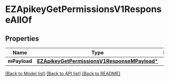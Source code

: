 # EZApikeyGetPermissionsV1ResponseAllOf

## Properties
Name | Type | Description | Notes
------------ | ------------- | ------------- | -------------
**mPayload** | [**EZApikeyGetPermissionsV1ResponseMPayload***](EZApikeyGetPermissionsV1ResponseMPayload.md) |  | 

[[Back to Model list]](../README.md#documentation-for-models) [[Back to API list]](../README.md#documentation-for-api-endpoints) [[Back to README]](../README.md)


